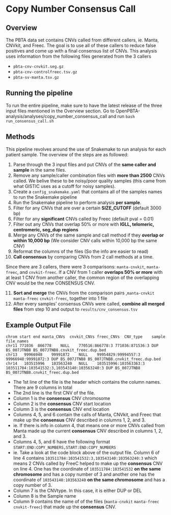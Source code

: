# Copy Number Consensus Call

## Overview

The PBTA data set contains CNVs called from different callers, ie. Manta, CNVkit, and Freec. 
The goal is to use all of these callers to reduce false positives and come up with a final consensus list of CNVs.
This analysis uses information from the following files generated from the 3 callers

* `pbta-cnv-cnvkit.seg.gz`	
* `pbta-cnv-controlfreec.tsv.gz`
* `pbta-sv-manta.tsv.gz`

## Running the pipeline

To run the entire pipeline, make sure to have the latest release of the three input files mentioned in the Overview section.
Go to OpenPBTA-analysis/analyses/copy_number_consensus_call and run `bash run_consensus_call.sh`

## Methods

This pipeline revolves around the use of Snakemake to run analysis for each patient sample. The overview of the steps are as followed:

1) Parse through the 3 input files and put CNVs of the **same caller and sample** in the same files.
2) Remove any sample/caller combination files with **more than 2500** CNVs called.
   We belive these to be noisy/poor quality samples (this came from what GISTIC uses as a cutoff for noisy samples).
3) Create a `config_snakemake.yaml` that contains all of the samples names to run the Snakemake pipeline
4) Run the Snakemake pipeline to perform analysis **per sample**. 
5) Filter for any CNVs that are over a certain **SIZE_CUTOFF** (default 3000 bp)
6) Filter for any **significant** CNVs called by Freec (default pval = 0.01)
7) Filter out any CNVs that overlap 50% or more with **IGLL, telomeric, centromeric, seg_dup regions**
8) Merge any CNVs of the same sample and call method if they **overlap or within 10,000 bp** (We consider CNV calls within 10,000 bp the same CNV)
9) Reformat the columns of the files (So the info are easier to read)
10) **Call consensus** by comparing CNVs from 2 call methods at a time. 

Since there are 3 callers, there were 3 comparisons: `manta-cnvkit`, `manta-freec`, and `cnvkit-freec`. If a CNV from 1 caller **overlaps 50% or more** with at least 1 CNV from another caller, the common region of the overlapping CNV would be the new CONSENSUS CNV. 

11) **Sort and merge** the CNVs from the comparison pairs ,`manta-cnvkit` `manta-freec` `cnvkit-freec`, together into 1 file
12) After every samples' consensus CNVs were called, **combine all merged files** from step 10 and output to `results/cnv_consensus.tsv`

## Example Output File

```
chrom start end	manta_CNVs	cnvkit_CNVs	freec_CNVs	CNV_type	sample	file_names
chr11 771036  866778	NULL	770516:866778:3	771036:871536:3	DUP	BS_007JTNB8	BS_007JTNB8.cnvkit_freec.dup.bed
chr13	99966948	99991872	NULL	99954829:99994557:3	99966948:99991872:3	DUP	BS_007JTNB8	BS_007JTNB8.cnvkit_freec.dup.bed
chr14	103515996	103563240	NULL	103515996:103563363:3	103511784:103541532:3,103543140:103563240:3	DUP	BS_007JTNB8	BS_007JTNB8.cnvkit_freec.dup.bed
```

* The 1st line of the file is the header which contains the column names. There are 9 columns in total
* The 2nd line is the first CNV of the file.
* Column 1 is the **consensus** CNV chromosome
* Column 2 is the **consensus** CNV start location
* Column 3 is the **consensus** CNV end location
* Columns 4, 5, and 6 contain the calls of Manta, CNVkit, and Freec that make up the **consensus** CNV described in columns 1, 2, and 3. 
* ie. If there is info in column 4, that means one or more CNVs called from Manta made up the current **consensus** CNV described in columns 1, 2, and 3. 
* Columns 4, 5, and 6 have the following format `START:END:COPY_NUMBERS,START:END:COPY_NUMBERS`
* ie. Take a look at the code block above of the output file. Column 6 of line 4 contains `103511784:103541532:3,103543140:103563240:3` which means 2 CNVs called by FreeC helped to make up the **consensus** CNV on line 4. One has the coordinate of `103511784:103541532` **on the same chromosome** and has a copy number of 3 and another one has the coordinate of `103543140:103563240` **on the same chromosome** and has a copy number of 3. 
* Column 7 is the CNVtype. In this case, it is either DUP or DEL
* Column 8 is the Sample name
* Column 9 contains the name of of the files (`manta-cnvkit` `manta-freec` `cnvkit-freec`) that made up the **consensus** CNV. 
